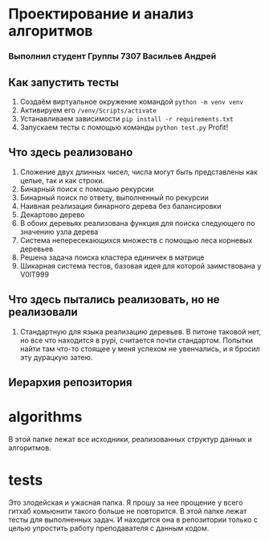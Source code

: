 # Проектирование и анализ алгоритмов
### Выполнил студент Группы 7307 Васильев Андрей

## Как запустить тесты 
1. Создаём виртуальное окружение командой `python -m venv venv`
2. Активируем его `/venv/Scripts/activate`
3. Устанавливаем зависимости `pip install -r requirements.txt`
4. Запускаем тесты с помощью команды `python test.py`
Profit!

## Что здесь реализовано
1. Сложение двух длинных чисел, числа могут быть представлены как целые, так и как строки.
2. Бинарный поиск с помощью рекурсии
3. Бинарный поиск по ответу, выполненный по рекурсии
4. Наивная реализация бинарного дерева без балансировки
5. Декартово дерево
6. В обоих деревьях реализована функция для поиска следующего по значению узла дерева
7. Система непересекающихся множеств с помощью леса корневых деревьев
8. Решена задача поиска кластера единичек в матрице
9. Шикарная система тестов, базовая идея для которой заимствована у V0lT999

## Что здесь пытались реализовать, но не реализовали
1. Стандартную для языка реализацию деревьев. В питоне таковой нет, но все что находится в pypi, считается почти стандартом. Попытки найти там что-то стоящее у меня успехом не увенчались, и я бросил эту дурацкую затею.

## Иерархия репозитория
# algorithms
В этой папке лежат все исходники, реализованных структур данных и алгоритмов. 
# tests
Это злодейская и ужасная папка. Я прошу за нее прощение у всего гитхаб комьюнити такого больше не повторится. В этой папке лежат тесты для выполненных задач. И находится она в репозитории только с целью упростить работу преподавателя с данным кодом.
